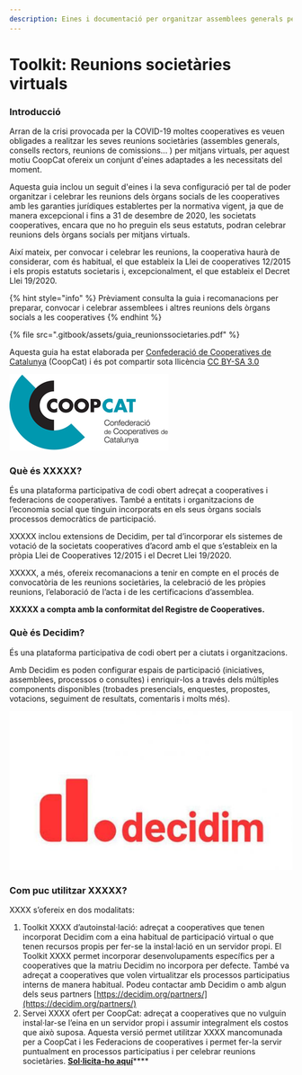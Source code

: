 ```yaml
---
description: Eines i documentació per organitzar assemblees generals per cooperatives
---
```


# Toolkit: Reunions societàries virtuals

### Introducció

Arran de la crisi provocada per la COVID-19 moltes cooperatives es veuen obligades a realitzar les seves reunions societàries \(assembles generals, consells rectors, reunions de comissions... \) per mitjans virtuals, per aquest motiu CoopCat ofereix un conjunt d'eines adaptades a les necessitats del moment.

Aquesta guia inclou un seguit d'eines i la seva configuració per tal de poder organitzar i celebrar les reunions dels òrgans socials de les cooperatives amb les garanties jurídiques establertes per la normativa vigent, ja que de manera excepcional i fins a 31 de desembre de 2020, les societats cooperatives, encara que no ho preguin els seus estatuts, podran celebrar reunions dels òrgans socials per mitjans virtuals.

Així mateix, per convocar i celebrar les reunions, la cooperativa haurà de considerar, com és habitual, el que estableix la Llei de cooperatives 12/2015 i els propis estatuts societaris i, excepcionalment, el que estableix el Decret Llei 19/2020. 

{% hint style="info" %}
Prèviament consulta la guia i recomanacions per preparar, convocar i celebrar assemblees i altres reunions dels òrgans socials a les cooperatives
{% endhint %}

{% file src=".gitbook/assets/guia\_reunionssocietaries.pdf" %}

Aquesta guia ha estat elaborada per [Confederació de Cooperatives de Catalunya](https://www.cooperativescatalunya.coop/) \(CoopCat\) i és pot compartir sota llicència [CC BY-SA 3.0](https://creativecommons.org/licenses/by-sa/3.0/) 

![](.gitbook/assets/ccoopcat.jpg)

### Què és XXXXX?

És una plataforma participativa de codi obert adreçat a cooperatives i federacions de cooperatives. També a entitats i organitzacions de l’economia social que tinguin incorporats en els seus òrgans socials processos democràtics de participació.

XXXXX inclou extensions de Decidim, per tal d’incorporar els sistemes de votació de la societats cooperatives d’acord amb el que s’estableix en la pròpia Llei de Cooperatives 12/2015 i el Decret Llei 19/2020.

XXXXX, a més, ofereix recomanacions a tenir en compte en el procés de convocatòria de les reunions societàries, la celebració de les pròpies reunions, l’elaboració de l’acta i de les certificacions d’assemblea.

**XXXXX a compta amb la conformitat del Registre de Cooperatives.**

### Què és Decidim?

És una plataforma participativa de codi obert per a ciutats i organitzacions.

Amb Decidim es poden configurar espais de participació \(iniciatives, assemblees, processos o consultes\) i enriquir-los a través dels múltiples components disponibles \(trobades presencials, enquestes, propostes, votacions, seguiment de resultats, comentaris i molts més\). 

![](.gitbook/assets/decidim.jpg)

### Com puc utilitzar **XXXXX**?

 XXXX s’ofereix en dos modalitats:

1. Toolkit XXXX d’autoinstal·lació: adreçat a cooperatives que tenen incorporat Decidim com a eina habitual de participació virtual o que tenen recursos propis per fer-se la instal·lació en un servidor propi. El Toolkit XXXX permet incorporar desenvolupaments específics per a cooperatives que la matriu Decidim no incorpora per defecte. També va adreçat a cooperatives que volen virtualitzar els processos participatius interns de manera habitual. Podeu contactar amb Decidim o amb algun dels seus partners [https://decidim.org/partners/](https://decidim.org/partners/)​ 
2. Servei XXXX ofert per CoopCat: adreçat a cooperatives que no vulguin instal·lar-se l’eina en un servidor propi i assumir integralment els costos que això suposa. Aquesta versió permet utilitzar XXXX mancomunada per a CoopCat i les Federacions de cooperatives i permet fer-la servir puntualment en processos participatius i per celebrar reunions societàries. [**Sol·licita-ho aquí**](mailto:ccc@cooperativescatalunya.coop%20%20%20)\*\*\*\*

